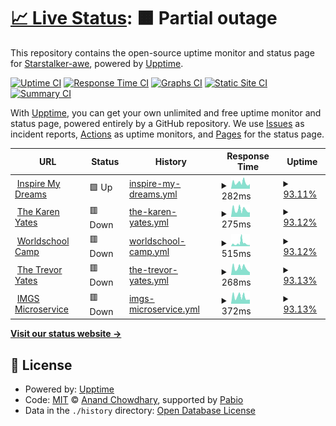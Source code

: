 # [📈 Live Status](https://Starstalker-awe.github.io/upptime): <!--live status--> **🟧 Partial outage**

This repository contains the open-source uptime monitor and status page for [Starstalker-awe](https://travelingtrevor.com), powered by [Upptime](https://github.com/upptime/upptime).

[![Uptime CI](https://github.com/Starstalker-awe/upptime/workflows/Uptime%20CI/badge.svg)](https://github.com/Starstalker-awe/upptime/actions?query=workflow%3A%22Uptime+CI%22)
[![Response Time CI](https://github.com/Starstalker-awe/upptime/workflows/Response%20Time%20CI/badge.svg)](https://github.com/Starstalker-awe/upptime/actions?query=workflow%3A%22Response+Time+CI%22)
[![Graphs CI](https://github.com/Starstalker-awe/upptime/workflows/Graphs%20CI/badge.svg)](https://github.com/Starstalker-awe/upptime/actions?query=workflow%3A%22Graphs+CI%22)
[![Static Site CI](https://github.com/Starstalker-awe/upptime/workflows/Static%20Site%20CI/badge.svg)](https://github.com/Starstalker-awe/upptime/actions?query=workflow%3A%22Static+Site+CI%22)
[![Summary CI](https://github.com/Starstalker-awe/upptime/workflows/Summary%20CI/badge.svg)](https://github.com/Starstalker-awe/upptime/actions?query=workflow%3A%22Summary+CI%22)

With [Upptime](https://upptime.js.org), you can get your own unlimited and free uptime monitor and status page, powered entirely by a GitHub repository. We use [Issues](https://github.com/Starstalker-awe/upptime/issues) as incident reports, [Actions](https://github.com/Starstalker-awe/upptime/actions) as uptime monitors, and [Pages](https://Starstalker-awe.github.io/upptime) for the status page.

<!--start: status pages-->
<!-- This summary is generated by Upptime (https://github.com/upptime/upptime) -->
<!-- Do not edit this manually, your changes will be overwritten -->
<!-- prettier-ignore -->
| URL | Status | History | Response Time | Uptime |
| --- | ------ | ------- | ------------- | ------ |
| <img alt="" src="https://icons.duckduckgo.com/ip3/inspiremydreams.com.ico" height="13"> [Inspire My Dreams](https://inspiremydreams.com) | 🟩 Up | [inspire-my-dreams.yml](https://github.com/Starstalker-awe/upptime/commits/HEAD/history/inspire-my-dreams.yml) | <details><summary><img alt="Response time graph" src="./graphs/inspire-my-dreams/response-time-week.png" height="20"> 282ms</summary><br><a href="https://Starstalker-awe.github.io/upptime/history/inspire-my-dreams"><img alt="Response time 205" src="https://img.shields.io/endpoint?url=https%3A%2F%2Fraw.githubusercontent.com%2FStarstalker-awe%2Fupptime%2FHEAD%2Fapi%2Finspire-my-dreams%2Fresponse-time.json"></a><br><a href="https://Starstalker-awe.github.io/upptime/history/inspire-my-dreams"><img alt="24-hour response time 185" src="https://img.shields.io/endpoint?url=https%3A%2F%2Fraw.githubusercontent.com%2FStarstalker-awe%2Fupptime%2FHEAD%2Fapi%2Finspire-my-dreams%2Fresponse-time-day.json"></a><br><a href="https://Starstalker-awe.github.io/upptime/history/inspire-my-dreams"><img alt="7-day response time 282" src="https://img.shields.io/endpoint?url=https%3A%2F%2Fraw.githubusercontent.com%2FStarstalker-awe%2Fupptime%2FHEAD%2Fapi%2Finspire-my-dreams%2Fresponse-time-week.json"></a><br><a href="https://Starstalker-awe.github.io/upptime/history/inspire-my-dreams"><img alt="30-day response time 266" src="https://img.shields.io/endpoint?url=https%3A%2F%2Fraw.githubusercontent.com%2FStarstalker-awe%2Fupptime%2FHEAD%2Fapi%2Finspire-my-dreams%2Fresponse-time-month.json"></a><br><a href="https://Starstalker-awe.github.io/upptime/history/inspire-my-dreams"><img alt="1-year response time 205" src="https://img.shields.io/endpoint?url=https%3A%2F%2Fraw.githubusercontent.com%2FStarstalker-awe%2Fupptime%2FHEAD%2Fapi%2Finspire-my-dreams%2Fresponse-time-year.json"></a></details> | <details><summary><a href="https://Starstalker-awe.github.io/upptime/history/inspire-my-dreams">93.11%</a></summary><a href="https://Starstalker-awe.github.io/upptime/history/inspire-my-dreams"><img alt="All-time uptime 99.55%" src="https://img.shields.io/endpoint?url=https%3A%2F%2Fraw.githubusercontent.com%2FStarstalker-awe%2Fupptime%2FHEAD%2Fapi%2Finspire-my-dreams%2Fuptime.json"></a><br><a href="https://Starstalker-awe.github.io/upptime/history/inspire-my-dreams"><img alt="24-hour uptime 85.85%" src="https://img.shields.io/endpoint?url=https%3A%2F%2Fraw.githubusercontent.com%2FStarstalker-awe%2Fupptime%2FHEAD%2Fapi%2Finspire-my-dreams%2Fuptime-day.json"></a><br><a href="https://Starstalker-awe.github.io/upptime/history/inspire-my-dreams"><img alt="7-day uptime 93.11%" src="https://img.shields.io/endpoint?url=https%3A%2F%2Fraw.githubusercontent.com%2FStarstalker-awe%2Fupptime%2FHEAD%2Fapi%2Finspire-my-dreams%2Fuptime-week.json"></a><br><a href="https://Starstalker-awe.github.io/upptime/history/inspire-my-dreams"><img alt="30-day uptime 98.42%" src="https://img.shields.io/endpoint?url=https%3A%2F%2Fraw.githubusercontent.com%2FStarstalker-awe%2Fupptime%2FHEAD%2Fapi%2Finspire-my-dreams%2Fuptime-month.json"></a><br><a href="https://Starstalker-awe.github.io/upptime/history/inspire-my-dreams"><img alt="1-year uptime 99.55%" src="https://img.shields.io/endpoint?url=https%3A%2F%2Fraw.githubusercontent.com%2FStarstalker-awe%2Fupptime%2FHEAD%2Fapi%2Finspire-my-dreams%2Fuptime-year.json"></a></details>
| <img alt="" src="https://icons.duckduckgo.com/ip3/thekarenyates.com.ico" height="13"> [The Karen Yates](https://thekarenyates.com) | 🟥 Down | [the-karen-yates.yml](https://github.com/Starstalker-awe/upptime/commits/HEAD/history/the-karen-yates.yml) | <details><summary><img alt="Response time graph" src="./graphs/the-karen-yates/response-time-week.png" height="20"> 275ms</summary><br><a href="https://Starstalker-awe.github.io/upptime/history/the-karen-yates"><img alt="Response time 231" src="https://img.shields.io/endpoint?url=https%3A%2F%2Fraw.githubusercontent.com%2FStarstalker-awe%2Fupptime%2FHEAD%2Fapi%2Fthe-karen-yates%2Fresponse-time.json"></a><br><a href="https://Starstalker-awe.github.io/upptime/history/the-karen-yates"><img alt="24-hour response time 181" src="https://img.shields.io/endpoint?url=https%3A%2F%2Fraw.githubusercontent.com%2FStarstalker-awe%2Fupptime%2FHEAD%2Fapi%2Fthe-karen-yates%2Fresponse-time-day.json"></a><br><a href="https://Starstalker-awe.github.io/upptime/history/the-karen-yates"><img alt="7-day response time 275" src="https://img.shields.io/endpoint?url=https%3A%2F%2Fraw.githubusercontent.com%2FStarstalker-awe%2Fupptime%2FHEAD%2Fapi%2Fthe-karen-yates%2Fresponse-time-week.json"></a><br><a href="https://Starstalker-awe.github.io/upptime/history/the-karen-yates"><img alt="30-day response time 287" src="https://img.shields.io/endpoint?url=https%3A%2F%2Fraw.githubusercontent.com%2FStarstalker-awe%2Fupptime%2FHEAD%2Fapi%2Fthe-karen-yates%2Fresponse-time-month.json"></a><br><a href="https://Starstalker-awe.github.io/upptime/history/the-karen-yates"><img alt="1-year response time 231" src="https://img.shields.io/endpoint?url=https%3A%2F%2Fraw.githubusercontent.com%2FStarstalker-awe%2Fupptime%2FHEAD%2Fapi%2Fthe-karen-yates%2Fresponse-time-year.json"></a></details> | <details><summary><a href="https://Starstalker-awe.github.io/upptime/history/the-karen-yates">93.12%</a></summary><a href="https://Starstalker-awe.github.io/upptime/history/the-karen-yates"><img alt="All-time uptime 99.63%" src="https://img.shields.io/endpoint?url=https%3A%2F%2Fraw.githubusercontent.com%2FStarstalker-awe%2Fupptime%2FHEAD%2Fapi%2Fthe-karen-yates%2Fuptime.json"></a><br><a href="https://Starstalker-awe.github.io/upptime/history/the-karen-yates"><img alt="24-hour uptime 85.85%" src="https://img.shields.io/endpoint?url=https%3A%2F%2Fraw.githubusercontent.com%2FStarstalker-awe%2Fupptime%2FHEAD%2Fapi%2Fthe-karen-yates%2Fuptime-day.json"></a><br><a href="https://Starstalker-awe.github.io/upptime/history/the-karen-yates"><img alt="7-day uptime 93.12%" src="https://img.shields.io/endpoint?url=https%3A%2F%2Fraw.githubusercontent.com%2FStarstalker-awe%2Fupptime%2FHEAD%2Fapi%2Fthe-karen-yates%2Fuptime-week.json"></a><br><a href="https://Starstalker-awe.github.io/upptime/history/the-karen-yates"><img alt="30-day uptime 98.42%" src="https://img.shields.io/endpoint?url=https%3A%2F%2Fraw.githubusercontent.com%2FStarstalker-awe%2Fupptime%2FHEAD%2Fapi%2Fthe-karen-yates%2Fuptime-month.json"></a><br><a href="https://Starstalker-awe.github.io/upptime/history/the-karen-yates"><img alt="1-year uptime 99.63%" src="https://img.shields.io/endpoint?url=https%3A%2F%2Fraw.githubusercontent.com%2FStarstalker-awe%2Fupptime%2FHEAD%2Fapi%2Fthe-karen-yates%2Fuptime-year.json"></a></details>
| <img alt="" src="https://icons.duckduckgo.com/ip3/worldschoolcamp.com.ico" height="13"> [Worldschool Camp](https://worldschoolcamp.com) | 🟥 Down | [worldschool-camp.yml](https://github.com/Starstalker-awe/upptime/commits/HEAD/history/worldschool-camp.yml) | <details><summary><img alt="Response time graph" src="./graphs/worldschool-camp/response-time-week.png" height="20"> 515ms</summary><br><a href="https://Starstalker-awe.github.io/upptime/history/worldschool-camp"><img alt="Response time 284" src="https://img.shields.io/endpoint?url=https%3A%2F%2Fraw.githubusercontent.com%2FStarstalker-awe%2Fupptime%2FHEAD%2Fapi%2Fworldschool-camp%2Fresponse-time.json"></a><br><a href="https://Starstalker-awe.github.io/upptime/history/worldschool-camp"><img alt="24-hour response time 258" src="https://img.shields.io/endpoint?url=https%3A%2F%2Fraw.githubusercontent.com%2FStarstalker-awe%2Fupptime%2FHEAD%2Fapi%2Fworldschool-camp%2Fresponse-time-day.json"></a><br><a href="https://Starstalker-awe.github.io/upptime/history/worldschool-camp"><img alt="7-day response time 515" src="https://img.shields.io/endpoint?url=https%3A%2F%2Fraw.githubusercontent.com%2FStarstalker-awe%2Fupptime%2FHEAD%2Fapi%2Fworldschool-camp%2Fresponse-time-week.json"></a><br><a href="https://Starstalker-awe.github.io/upptime/history/worldschool-camp"><img alt="30-day response time 403" src="https://img.shields.io/endpoint?url=https%3A%2F%2Fraw.githubusercontent.com%2FStarstalker-awe%2Fupptime%2FHEAD%2Fapi%2Fworldschool-camp%2Fresponse-time-month.json"></a><br><a href="https://Starstalker-awe.github.io/upptime/history/worldschool-camp"><img alt="1-year response time 284" src="https://img.shields.io/endpoint?url=https%3A%2F%2Fraw.githubusercontent.com%2FStarstalker-awe%2Fupptime%2FHEAD%2Fapi%2Fworldschool-camp%2Fresponse-time-year.json"></a></details> | <details><summary><a href="https://Starstalker-awe.github.io/upptime/history/worldschool-camp">93.12%</a></summary><a href="https://Starstalker-awe.github.io/upptime/history/worldschool-camp"><img alt="All-time uptime 99.51%" src="https://img.shields.io/endpoint?url=https%3A%2F%2Fraw.githubusercontent.com%2FStarstalker-awe%2Fupptime%2FHEAD%2Fapi%2Fworldschool-camp%2Fuptime.json"></a><br><a href="https://Starstalker-awe.github.io/upptime/history/worldschool-camp"><img alt="24-hour uptime 85.85%" src="https://img.shields.io/endpoint?url=https%3A%2F%2Fraw.githubusercontent.com%2FStarstalker-awe%2Fupptime%2FHEAD%2Fapi%2Fworldschool-camp%2Fuptime-day.json"></a><br><a href="https://Starstalker-awe.github.io/upptime/history/worldschool-camp"><img alt="7-day uptime 93.12%" src="https://img.shields.io/endpoint?url=https%3A%2F%2Fraw.githubusercontent.com%2FStarstalker-awe%2Fupptime%2FHEAD%2Fapi%2Fworldschool-camp%2Fuptime-week.json"></a><br><a href="https://Starstalker-awe.github.io/upptime/history/worldschool-camp"><img alt="30-day uptime 98.42%" src="https://img.shields.io/endpoint?url=https%3A%2F%2Fraw.githubusercontent.com%2FStarstalker-awe%2Fupptime%2FHEAD%2Fapi%2Fworldschool-camp%2Fuptime-month.json"></a><br><a href="https://Starstalker-awe.github.io/upptime/history/worldschool-camp"><img alt="1-year uptime 99.51%" src="https://img.shields.io/endpoint?url=https%3A%2F%2Fraw.githubusercontent.com%2FStarstalker-awe%2Fupptime%2FHEAD%2Fapi%2Fworldschool-camp%2Fuptime-year.json"></a></details>
| <img alt="" src="https://icons.duckduckgo.com/ip3/thetrevoryates.com.ico" height="13"> [The Trevor Yates](https://thetrevoryates.com) | 🟥 Down | [the-trevor-yates.yml](https://github.com/Starstalker-awe/upptime/commits/HEAD/history/the-trevor-yates.yml) | <details><summary><img alt="Response time graph" src="./graphs/the-trevor-yates/response-time-week.png" height="20"> 268ms</summary><br><a href="https://Starstalker-awe.github.io/upptime/history/the-trevor-yates"><img alt="Response time 238" src="https://img.shields.io/endpoint?url=https%3A%2F%2Fraw.githubusercontent.com%2FStarstalker-awe%2Fupptime%2FHEAD%2Fapi%2Fthe-trevor-yates%2Fresponse-time.json"></a><br><a href="https://Starstalker-awe.github.io/upptime/history/the-trevor-yates"><img alt="24-hour response time 134" src="https://img.shields.io/endpoint?url=https%3A%2F%2Fraw.githubusercontent.com%2FStarstalker-awe%2Fupptime%2FHEAD%2Fapi%2Fthe-trevor-yates%2Fresponse-time-day.json"></a><br><a href="https://Starstalker-awe.github.io/upptime/history/the-trevor-yates"><img alt="7-day response time 268" src="https://img.shields.io/endpoint?url=https%3A%2F%2Fraw.githubusercontent.com%2FStarstalker-awe%2Fupptime%2FHEAD%2Fapi%2Fthe-trevor-yates%2Fresponse-time-week.json"></a><br><a href="https://Starstalker-awe.github.io/upptime/history/the-trevor-yates"><img alt="30-day response time 275" src="https://img.shields.io/endpoint?url=https%3A%2F%2Fraw.githubusercontent.com%2FStarstalker-awe%2Fupptime%2FHEAD%2Fapi%2Fthe-trevor-yates%2Fresponse-time-month.json"></a><br><a href="https://Starstalker-awe.github.io/upptime/history/the-trevor-yates"><img alt="1-year response time 238" src="https://img.shields.io/endpoint?url=https%3A%2F%2Fraw.githubusercontent.com%2FStarstalker-awe%2Fupptime%2FHEAD%2Fapi%2Fthe-trevor-yates%2Fresponse-time-year.json"></a></details> | <details><summary><a href="https://Starstalker-awe.github.io/upptime/history/the-trevor-yates">93.13%</a></summary><a href="https://Starstalker-awe.github.io/upptime/history/the-trevor-yates"><img alt="All-time uptime 93.41%" src="https://img.shields.io/endpoint?url=https%3A%2F%2Fraw.githubusercontent.com%2FStarstalker-awe%2Fupptime%2FHEAD%2Fapi%2Fthe-trevor-yates%2Fuptime.json"></a><br><a href="https://Starstalker-awe.github.io/upptime/history/the-trevor-yates"><img alt="24-hour uptime 85.85%" src="https://img.shields.io/endpoint?url=https%3A%2F%2Fraw.githubusercontent.com%2FStarstalker-awe%2Fupptime%2FHEAD%2Fapi%2Fthe-trevor-yates%2Fuptime-day.json"></a><br><a href="https://Starstalker-awe.github.io/upptime/history/the-trevor-yates"><img alt="7-day uptime 93.13%" src="https://img.shields.io/endpoint?url=https%3A%2F%2Fraw.githubusercontent.com%2FStarstalker-awe%2Fupptime%2FHEAD%2Fapi%2Fthe-trevor-yates%2Fuptime-week.json"></a><br><a href="https://Starstalker-awe.github.io/upptime/history/the-trevor-yates"><img alt="30-day uptime 98.42%" src="https://img.shields.io/endpoint?url=https%3A%2F%2Fraw.githubusercontent.com%2FStarstalker-awe%2Fupptime%2FHEAD%2Fapi%2Fthe-trevor-yates%2Fuptime-month.json"></a><br><a href="https://Starstalker-awe.github.io/upptime/history/the-trevor-yates"><img alt="1-year uptime 93.41%" src="https://img.shields.io/endpoint?url=https%3A%2F%2Fraw.githubusercontent.com%2FStarstalker-awe%2Fupptime%2FHEAD%2Fapi%2Fthe-trevor-yates%2Fuptime-year.json"></a></details>
| <img alt="" src="https://icons.duckduckgo.com/ip3/imgs.thetrevoryates.com.ico" height="13"> [IMGS Microservice](https://imgs.thetrevoryates.com) | 🟥 Down | [imgs-microservice.yml](https://github.com/Starstalker-awe/upptime/commits/HEAD/history/imgs-microservice.yml) | <details><summary><img alt="Response time graph" src="./graphs/imgs-microservice/response-time-week.png" height="20"> 372ms</summary><br><a href="https://Starstalker-awe.github.io/upptime/history/imgs-microservice"><img alt="Response time 374" src="https://img.shields.io/endpoint?url=https%3A%2F%2Fraw.githubusercontent.com%2FStarstalker-awe%2Fupptime%2FHEAD%2Fapi%2Fimgs-microservice%2Fresponse-time.json"></a><br><a href="https://Starstalker-awe.github.io/upptime/history/imgs-microservice"><img alt="24-hour response time 222" src="https://img.shields.io/endpoint?url=https%3A%2F%2Fraw.githubusercontent.com%2FStarstalker-awe%2Fupptime%2FHEAD%2Fapi%2Fimgs-microservice%2Fresponse-time-day.json"></a><br><a href="https://Starstalker-awe.github.io/upptime/history/imgs-microservice"><img alt="7-day response time 372" src="https://img.shields.io/endpoint?url=https%3A%2F%2Fraw.githubusercontent.com%2FStarstalker-awe%2Fupptime%2FHEAD%2Fapi%2Fimgs-microservice%2Fresponse-time-week.json"></a><br><a href="https://Starstalker-awe.github.io/upptime/history/imgs-microservice"><img alt="30-day response time 374" src="https://img.shields.io/endpoint?url=https%3A%2F%2Fraw.githubusercontent.com%2FStarstalker-awe%2Fupptime%2FHEAD%2Fapi%2Fimgs-microservice%2Fresponse-time-month.json"></a><br><a href="https://Starstalker-awe.github.io/upptime/history/imgs-microservice"><img alt="1-year response time 374" src="https://img.shields.io/endpoint?url=https%3A%2F%2Fraw.githubusercontent.com%2FStarstalker-awe%2Fupptime%2FHEAD%2Fapi%2Fimgs-microservice%2Fresponse-time-year.json"></a></details> | <details><summary><a href="https://Starstalker-awe.github.io/upptime/history/imgs-microservice">93.13%</a></summary><a href="https://Starstalker-awe.github.io/upptime/history/imgs-microservice"><img alt="All-time uptime 98.14%" src="https://img.shields.io/endpoint?url=https%3A%2F%2Fraw.githubusercontent.com%2FStarstalker-awe%2Fupptime%2FHEAD%2Fapi%2Fimgs-microservice%2Fuptime.json"></a><br><a href="https://Starstalker-awe.github.io/upptime/history/imgs-microservice"><img alt="24-hour uptime 85.85%" src="https://img.shields.io/endpoint?url=https%3A%2F%2Fraw.githubusercontent.com%2FStarstalker-awe%2Fupptime%2FHEAD%2Fapi%2Fimgs-microservice%2Fuptime-day.json"></a><br><a href="https://Starstalker-awe.github.io/upptime/history/imgs-microservice"><img alt="7-day uptime 93.13%" src="https://img.shields.io/endpoint?url=https%3A%2F%2Fraw.githubusercontent.com%2FStarstalker-awe%2Fupptime%2FHEAD%2Fapi%2Fimgs-microservice%2Fuptime-week.json"></a><br><a href="https://Starstalker-awe.github.io/upptime/history/imgs-microservice"><img alt="30-day uptime 98.14%" src="https://img.shields.io/endpoint?url=https%3A%2F%2Fraw.githubusercontent.com%2FStarstalker-awe%2Fupptime%2FHEAD%2Fapi%2Fimgs-microservice%2Fuptime-month.json"></a><br><a href="https://Starstalker-awe.github.io/upptime/history/imgs-microservice"><img alt="1-year uptime 98.14%" src="https://img.shields.io/endpoint?url=https%3A%2F%2Fraw.githubusercontent.com%2FStarstalker-awe%2Fupptime%2FHEAD%2Fapi%2Fimgs-microservice%2Fuptime-year.json"></a></details>

<!--end: status pages-->

[**Visit our status website →**](https://Starstalker-awe.github.io/upptime)

## 📄 License

- Powered by: [Upptime](https://github.com/upptime/upptime)
- Code: [MIT](./LICENSE) © [Anand Chowdhary](https://anandchowdhary.com), supported by [Pabio](https://pabio.com)
- Data in the `./history` directory: [Open Database License](https://opendatacommons.org/licenses/odbl/1-0/)
